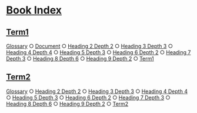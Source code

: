 # [Book Index](#book-index)

## [Term1](#term1)

[Glossary][1] ○ [Document][2] ○ [Heading 2 Depth 2][3] ○ [Heading 3 Depth 3][4] ○ [Heading 4 Depth 4][5] ○ [Heading 5 Depth 3][6] ○ [Heading 6 Depth 2][7] ○ [Heading 7 Depth 3][8] ○ [Heading 8 Depth 6][9] ○ [Heading 9 Depth 2][10] ○ [Term1][11]

## [Term2](#term2)

[Glossary][12] ○ [Heading 2 Depth 2][3] ○ [Heading 3 Depth 3][4] ○ [Heading 4 Depth 4][5] ○ [Heading 5 Depth 3][6] ○ [Heading 6 Depth 2][7] ○ [Heading 7 Depth 3][8] ○ [Heading 8 Depth 6][9] ○ [Heading 9 Depth 2][10] ○ [Term2][13]

[1]: ./glossary.md#term1 "Term1 description."

[2]: ./document-terms.md#document

[3]: ./document-terms.md#heading-2-depth-2

[4]: ./document-terms.md#heading-3-depth-3

[5]: ./document-terms.md#heading-4-depth-4

[6]: ./document-terms.md#heading-5-depth-3

[7]: ./document-terms.md#heading-6-depth-2

[8]: ./document-terms.md#heading-7-depth-3

[9]: ./document-terms.md#heading-8-depth-6

[10]: ./document-terms.md#heading-9-depth-2

[11]: ./glossary.md#term1

[12]: ./glossary.md#term2 "Term2 description."

[13]: ./glossary.md#term2
